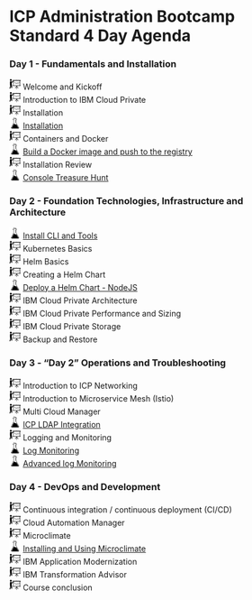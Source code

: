 # ICP Administration Bootcamp Standard 4 Day Agenda

### Day 1 - Fundamentals and Installation

<img src="labs/images/presentation-icon.png" alt="presentations" width="20"/> Welcome and Kickoff <br>
<img src="labs/images/presentation-icon.png" alt="presentations" width="20"/> Introduction to IBM Cloud Private <br>
<img src="labs/images/presentation-icon.png" alt="presentations" width="20"/> Installation <br>
<img src="labs/images/lab-icon.png" alt="labs" width="20"/> [Installation](https://github.com/ibm-cloud-architecture/icp-admin-bootcamp/blob/master/labs/Lab%2001%20ICP%20Installation.md) <br>
<img src="labs/images/presentation-icon.png" alt="presentations" width="20"/> Containers and Docker <br>
<img src="labs/images/lab-icon.png" alt="labs" width="20"/> [Build a Docker image and push to the registry](https://github.com/ibm-cloud-architecture/icp-admin-bootcamp/blob/master/labs/Lab%2002%20Private%20Docker%20Registry.md) <br>
<img src="labs/images/presentation-icon.png" alt="presentations" width="20"/> Installation Review <br>
<img src="labs/images/lab-icon.png" alt="labs" width="20"/> [Console Treasure Hunt](https://github.com/ibm-cloud-architecture/icp-admin-bootcamp/blob/master/labs/Lab%2003%20Console%20Treasure%20Hunt.md) <br>

### Day 2 - Foundation Technologies, Infrastructure and Architecture

<img src="labs/images/lab-icon.png" alt="labs" width="20"/> [Install CLI and Tools](https://github.com/ibm-cloud-architecture/icp-admin-bootcamp/blob/master/labs/Lab%2004%20Install%20CLI%20Tools.md) <br>
<img src="labs/images/presentation-icon.png" alt="presentations" width="20"/> Kubernetes Basics <br>
<img src="labs/images/presentation-icon.png" alt="presentations" width="20"/> Helm Basics <br>
<img src="labs/images/presentation-icon.png" alt="presentations" width="20"/> Creating a Helm Chart <br>
<img src="labs/images/lab-icon.png" alt="labs" width="20"/> [Deploy a Helm Chart - NodeJS](https://github.com/ibm-cloud-architecture/icp-admin-bootcamp/blob/master/labs/Lab%2005%20Deploy%20NodeJS%20Helm.md) <br>
<img src="labs/images/presentation-icon.png" alt="presentations" width="20"/> IBM Cloud Private Architecture <br>
<img src="labs/images/presentation-icon.png" alt="presentations" width="20"/> IBM Cloud Private Performance and Sizing <br>
<img src="labs/images/presentation-icon.png" alt="presentations" width="20"/> IBM Cloud Private Storage <br>
<img src="labs/images/presentation-icon.png" alt="presentations" width="20"/> Backup and Restore <br>

### Day 3 - “Day 2” Operations and Troubleshooting

<img src="labs/images/presentation-icon.png" alt="presentations" width="20"/> Introduction to ICP Networking <br>
<img src="labs/images/presentation-icon.png" alt="presentations" width="20"/> Introduction to Microservice Mesh (Istio) <br>
<img src="labs/images/presentation-icon.png" alt="presentations" width="20"/> Multi Cloud Manager <br>
<img src="labs/images/lab-icon.png" alt="labs" width="20"/> [ICP LDAP Integration](https://github.com/ibm-cloud-architecture/icp-admin-bootcamp/blob/master/labs/Lab%2006%20OpenLDAP.md) <br>
<img src="labs/images/presentation-icon.png" alt="presentations" width="20"/> Logging and Monitoring <br>
<img src="labs/images/lab-icon.png" alt="labs" width="20"/> [Log Monitoring](https://github.com/ibm-cloud-architecture/icp-admin-bootcamp/blob/master/labs/Lab%2007%20Logging.md) <br>
<img src="labs/images/lab-icon.png" alt="labs" width="20"/> [Advanced log Monitoring](https://github.com/ibm-cloud-architecture/icp-admin-bootcamp/blob/master/labs/Lab%2008%20-%20Restricted%20Logging.md) <br>

### Day 4 - DevOps and Development

<img src="labs/images/presentation-icon.png" alt="presentations" width="20"/> Continuous integration / continuous deployment (CI/CD) <br>
<img src="labs/images/presentation-icon.png" alt="presentations" width="20"/> Cloud Automation Manager <br>
<img src="labs/images/presentation-icon.png" alt="presentations" width="20"/> Microclimate <br>
<img src="labs/images/lab-icon.png" alt="labs" width="20"/> [Installing and Using Microclimate](https://github.com/ibm-cloud-architecture/icp-admin-bootcamp/blob/master/labs/Lab%2009%20-%20Microclimate.md) <br>
<img src="labs/images/presentation-icon.png" alt="presentations" width="20"/> IBM Application Modernization <br>
<img src="labs/images/presentation-icon.png" alt="presentations" width="20"/> IBM Transformation Advisor <br>
<img src="labs/images/presentation-icon.png" alt="presentations" width="20"/> Course conclusion <br> 
